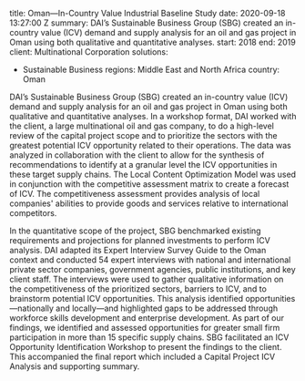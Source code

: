 
title: Oman—In-Country Value Industrial Baseline Study
date: 2020-09-18 13:27:00 Z
summary: DAI’s Sustainable Business Group (SBG) created an in-country value (ICV)
  demand and supply analysis for an oil and gas project in Oman using both qualitative
  and quantitative analyses.
start: 2018
end: 2019
client: Multinational Corporation
solutions:
- Sustainable Business
regions: Middle East and North Africa
country: Oman


DAI’s Sustainable Business Group (SBG) created an in-country value (ICV) demand and supply analysis for an oil and gas project in Oman using both qualitative and quantitative analyses. In a workshop format, DAI worked with the client, a large multinational oil and gas company, to do a high-level review of the capital project scope and to prioritize the sectors with the greatest potential ICV opportunity related to their operations. The data was analyzed in collaboration with the client to allow for the synthesis of recommendations to identify at a granular level the ICV opportunities in these target supply chains. The Local Content Optimization Model was used in conjunction with the competitive assessment matrix to create a forecast of ICV. The competitiveness assessment provides analysis of local companies' abilities to provide goods and services relative to international competitors.

In the quantitative scope of the project, SBG benchmarked existing requirements and projections for planned investments to perform ICV analysis. DAI adapted its Expert Interview Survey Guide to the Oman context and conducted 54 expert interviews with national and international private sector companies, government agencies, public institutions, and key client staff. The interviews were used to gather qualitative information on the competitiveness of the prioritized sectors, barriers to ICV, and to brainstorm potential ICV opportunities. This analysis identified opportunities—nationally and locally—and highlighted gaps to be addressed through workforce skills development and enterprise development. As part of our findings, we identified and assessed opportunities for greater small firm participation in more than 15 specific supply chains. SBG facilitated an ICV Opportunity Identification Workshop to present the findings to the client. This accompanied the final report which included a Capital Project ICV Analysis and supporting summary.
